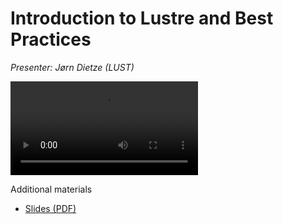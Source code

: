 # Introduction to Lustre and Best Practices

*Presenter: Jørn Dietze (LUST)*

<video src="https://462000265.lumidata.eu/1day-20230509/recordings/08_Introduction_to_Lustre_and_Best_Practices.mp4" controls="controls">
</video>

Additional materials

-   [Slides (PDF)](https://462000265.lumidata.eu/1day-20230509/files/LUMI-1day-20230509-08-Lustre-intro.pdf)
